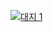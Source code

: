 [![대지 1](https://user-images.githubusercontent.com/29883701/200852209-7605f5fb-c677-4167-8f82-67633d8c0f35.png)](https://me.shtelo.org/)
